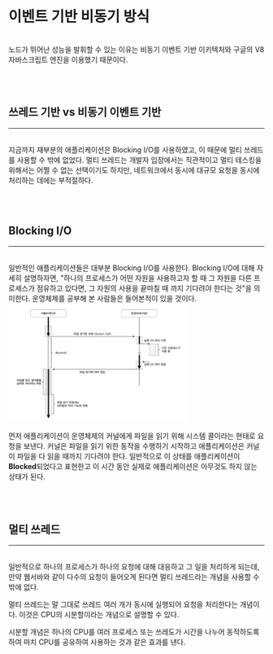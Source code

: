 # 이벤트 기반 비동기 방식
<br>
노드가 뛰어난 성능을 발휘할 수 있는 이유는 비동기 이벤트 기반 이키텍처와 구글의 V8 자바스크립트 엔진을 이용했기 때문이다.

<br><br>

## 쓰레드 기반 vs 비동기 이벤트 기반
---
<br>
지금까지 재부분의 애플리케이션은 Blocking I/O를 사용하였고, 이 때문에 멀티 쓰레드 를 사용할 수 밖에 없었다. 멀티 쓰레드는 개발자 입장에서는 직관적이고 멀티 테스킹을 위해서는 어쩔 수 없는 선택이기도 하지만, 네트워크에서 동시에 대규모 요청을 동시에 처리하는 데에는 부적절하다. 

<br><br>

## Blocking I/O
---
<br>
일반적인 애플리케이션들은 대부분 Blocking I/O를 사용한다. Blocking I/O에 대해 자세히 설명하자면, "하나의 프로세스가 어떤 자원을 사용하고자 할 때 그 자원을 다른 프로세스가 점유하고 있다면, 그 자원의 사용을 끝마칠 때 까지 기다려야 한다는 것"을 의미한다. 운영체제를 공부해 본 사람들은 들어본적이 있을 것이다.

<img src = "blockingio.png" width = "70%" >

먼저 애플리케이션이 운영체제의 커널에게 파일을 읽기 위해 시스템 콜이라는 현태로 요청을 보낸다. 커널은 파일을 읽기 위한 동작을 수행하기 시작하고 애플리케이션은 커널이 파일을 다 읽을 때까지 기다려야 한다. 일반적으로 이 상태를 애플리케이션이 **Blocked**되었다고 표현한고 이 시간 동안 실제로 애플리케이션은 아무것도 하지 않는 상태가 된다.

<br><br>

## 멀티 쓰레드
---
<br>
일반적으로 하나의 프로세스가 하나의 요청에 대해 대응하고 그 일을 처리하게 되는데, 만약 웹서바와 같이 다수의 요청이 들어오게 된다면 멀티 쓰레드라는 개념을 사용할 수 밖에 없다.

<br>

멀티 쓰레드는 말 그대로 쓰레드 여러 개가 동시에 실행되어 요청을 처리한다는 개념이다. 이것은 CPU의 시분할이라는 개념으로 설명할 수 있다. 

시분할 개념은 하나의 CPU를 여러 프로세스 또는 쓰레도가 시간을 나누어 동작하도록 하여 마치 CPU를 공유하여 사용하는 것과 같은 효과를 낸다.

